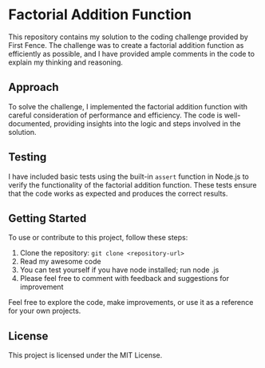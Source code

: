 # Factorial Addition Function

This repository contains my solution to the coding challenge provided by First Fence. The challenge was to create a factorial addition function as efficiently as possible, and I have provided ample comments in the code to explain my thinking and reasoning.

## Approach

To solve the challenge, I implemented the factorial addition function with careful consideration of performance and efficiency. The code is well-documented, providing insights into the logic and steps involved in the solution.

## Testing

I have included basic tests using the built-in `assert` function in Node.js to verify the functionality of the factorial addition function. These tests ensure that the code works as expected and produces the correct results.

## Getting Started

To use or contribute to this project, follow these steps:

1. Clone the repository: `git clone <repository-url>`
2. Read my awesome code
3. You can test yourself if you have node installed; run node <file-name>.js
4. Please feel free to comment with feedback and suggestions for improvement

Feel free to explore the code, make improvements, or use it as a reference for your own projects.

## License

This project is licensed under the MIT License.
